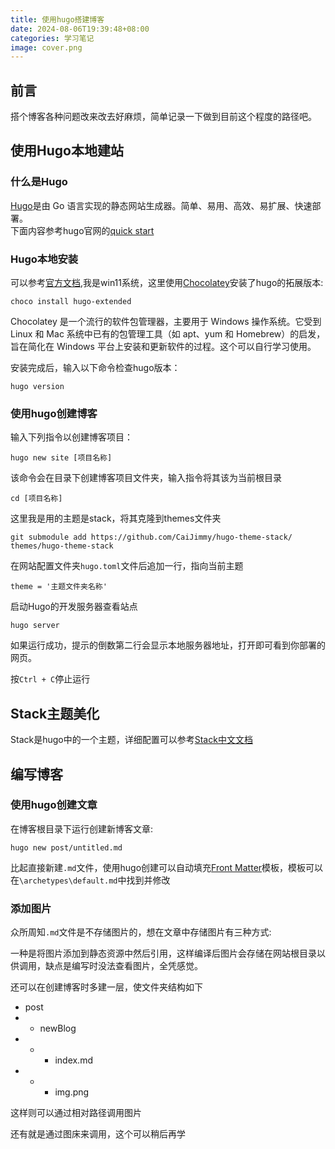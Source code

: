 ```yaml
---
title: 使用hugo搭建博客
date: 2024-08-06T19:39:48+08:00
categories: 学习笔记
image: cover.png
---
```

## 前言
搭个博客各种问题改来改去好麻烦，简单记录一下做到目前这个程度的路径吧。
## 使用Hugo本地建站
### 什么是Hugo
[Hugo](https://www.gohugo.org/)是由 Go 语言实现的静态网站生成器。简单、易用、高效、易扩展、快速部署。   
下面内容参考hugo官网的[quick start](https://gohugo.io/getting-started/quick-start/)
### Hugo本地安装
可以参考[官方文档](https://gohugo.io/installation/),我是win11系统，这里使用[Chocolatey](https://gohugo.io/installation/)安装了hugo的拓展版本:
```
choco install hugo-extended
```
Chocolatey 是一个流行的软件包管理器，主要用于 Windows 操作系统。它受到 Linux 和 Mac 系统中已有的包管理工具（如 apt、yum 和 Homebrew）的启发，旨在简化在 Windows 平台上安装和更新软件的过程。这个可以自行学习使用。

安装完成后，输入以下命令检查hugo版本：
```
hugo version
```

### 使用hugo创建博客
输入下列指令以创建博客项目：
```
hugo new site [项目名称] 
```
该命令会在目录下创建博客项目文件夹，输入指令将其该为当前根目录
```
cd [项目名称]
```
这里我是用的主题是stack，将其克隆到themes文件夹
```
git submodule add https://github.com/CaiJimmy/hugo-theme-stack/ themes/hugo-theme-stack
```
在网站配置文件夹`hugo.toml`文件后追加一行，指向当前主题
```
theme = '主题文件夹名称' 
```
启动Hugo的开发服务器查看站点
```
hugo server
```
如果运行成功，提示的倒数第二行会显示本地服务器地址，打开即可看到你部署的网页。

按`Ctrl + C`停止运行

## Stack主题美化
Stack是hugo中的一个主题，详细配置可以参考[Stack中文文档](https://stack-docs.netlify.app/zh/configuration/)

## 编写博客
### 使用hugo创建文章
在博客根目录下运行创建新博客文章:
```
hugo new post/untitled.md
```
比起直接新建`.md`文件，使用hugo创建可以自动填充[Front Matter](https://www.gohugo.org/doc/content/front-matter/)模板，模板可以在`\archetypes\default.md`中找到并修改

### 添加图片
众所周知`.md`文件是不存储图片的，想在文章中存储图片有三种方式:  

一种是将图片添加到静态资源中然后引用，这样编译后图片会存储在网站根目录以供调用，缺点是编写时没法查看图片，全凭感觉。

还可以在创建博客时多建一层，使文件夹结构如下    
* post
* * newBlog
* * - index.md
* * - img.png

这样则可以通过相对路径调用图片

还有就是通过图床来调用，这个可以稍后再学
